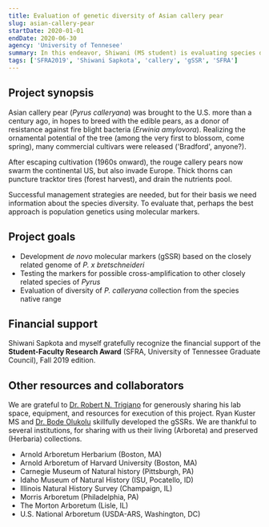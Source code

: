 ```yaml
---
title: Evaluation of genetic diversity of Asian callery pear
slug: asian-callery-pear
startDate: 2020-01-01
endDate: 2020-06-30
agency: 'University of Tennesee'
summary: In this endeavor, Shiwani (MS student) is evaluating species diversity using <em>de novo</em> gSSRs. We accrued samples of non-cultivated <em>P.&nbsp;calleryana</em> from Asia. Molecular markers will be tested for cross-amplification to related species as well.
tags: ['SFRA2019', 'Shiwani Sapkota', 'callery', 'gSSR', 'SFRA']
---
```


Project synopsis
----------

Asian callery pear (*Pyrus&nbsp;calleryana*) was brought to the U.S. more than a century ago, in hopes to breed with the edible pears, as a donor of resistance against fire blight bacteria (*Erwinia&nbsp;amylovora*). Realizing the ornamental potential of the tree (among the very first to blossom, come spring), many commercial cultivars were released ('Bradford', anyone?). 

After escaping cultivation (1960s onward), the rouge callery pears now swarm the continental US, but also invade Europe. Thick thorns can puncture  tracktor tires (forest harvest), and drain the nutrients pool. 

Successful management strategies are needed, but for their basis we need information about the species diversity. To evaluate that, perhaps the best approach is population genetics using molecular markers.


## **Project goals**


  * Development *de&nbsp;novo* molecular markers (gSSR) based on the closely related genome of *P.&nbsp;x&nbsp;bretschneideri*
  * Testing the markers for possible cross-amplification to other closely related species of *Pyrus*
  * Evaluation of diversity of *P.&nbsp;calleryana* collection from the species native range
  

## Financial support

Shiwani Sapkota and myself gratefully recognize the financial support of the **Student-Faculty Research Award** (SFRA, University of Tennessee Graduate Council), Fall 2019 edition. 


## Other resources and collaborators

We are grateful to [Dr. Robert N. Trigiano](https://epp.tennessee.edu/people/directory/dr-robert-trigiano/) for generously sharing his lab space, equipment, and resources for execution of this project. Ryan Kuster MS and [Dr. Bode Olukolu](https://epp.tennessee.edu/people/directory/dr-bode-olukolu/) skillfully developed the gSSRs.
We are thankful to several institutions, for sharing with us their living (Arboreta) and preserved (Herbaria) collections.
  * Arnold Arboretum Herbarium (Boston, MA)
  * Arnold Arboretum of Harvard University (Boston, MA)
  * Carnegie Museum of Natural history (Pittsburgh, PA)
  * Idaho Museum of Natural History (ISU, Pocatello, ID)
  * Illinois Natural History Survey (Champaign, IL)
  * Morris Arboretum (Philadelphia, PA)
  * The Morton Arboretum (Lisle, IL)
  * U.S. National Arboretum (USDA-ARS, Washington, DC)